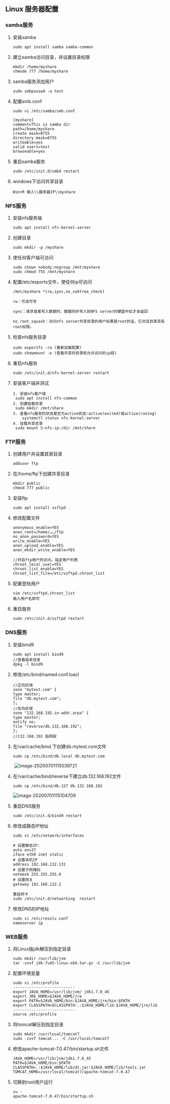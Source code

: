 ## Linux 服务器配置

### samba服务

1. 安装samba

   ```
   sudo apt install samba samba-common
   ```

2. 建立samba访问目录，并设置目录权限

   ```
   mkdir /home/myshare
   chmode 777 /home/myshare
   ```

3. samba服务添加用户

   ```
   sudo smbpasswd -a test
   ```

4. 配置smb.conf

   ```
   sudo vi /etc/samba/smb.conf
   
   [myshare]
   comment=This is samba dir
   path=/home/myshare
   create mask=0755
   directory mask=0755
   writeable=yes
   valid users=test
   browseable=yes
   ```

5. 重启samba服务

   ```
   sudo /etc/init.d/smbd restart
   ```

6. windows下访问共享目录

   ```
   Win+R 输入\\服务器IP\\myshare
   ```

### NFS服务

1. 安装nfs服务端

   ```
   sudo apt install nfs-kernel-server
   ```

2. 创建目录

   ```
   sudo mkdir -p /myshare
   ```

3. 使任何客户端可访问

   ```
   sudo chown nobody:nogroup /mnt/myshare
   sudo chmod 755 /mnt/myshare
   ```

4. 配置/etc/exports文件，使任何ip可访问

   ```
   /mnt/myshare *(rw,sync,no_subtree_check)
   
   rw：可读可写
   
   sync：请求或者写入数据时，数据同步写入到NFS server的硬盘中后才会返回
   
   no_root_squash：访问nfs server共享目录的用户如果是root的话，它对该目录具有root权限。
   ```

5. 检查nfs服务目录

   ```
   sudo exportfs -ra (重新加载配置)
   sudo showmount -e (查看共享的目录和允许访问的ip段)
   ```

6. 重启nfs服务

   ```
   sudo /etc/init.d/nfs-kernel-server restart
   ```

7. 安装客户端并测试

   ```
   1. 安装nfs客户端
   	sudo apt install nfs-common
   2. 创建挂载目录
   	sudo mkdir /mnt/share
   3. 查看nfs服务的状态是否为active状态:active(exited)或active(runing)
       systemctl status nfs-kernel-server
   4. 挂载共享目录
   	sudo mount S-nfs-ip:/dir /mnt/share
   ```



### FTP服务

1. 创建用户并设置其家目录

   ```
   adduser ftp
   ```

2. 在/home/ftp下创建共享目录

   ```
   mkdir public
   chmod 777 public
   ```

3. 安装ftp

   ```
   sudo apt install vsftpd
   ```

4. 修改配置文件

   ```
   anonymous_enable=YES
   anon_root=/home/……/ftp
   no_anon_password=YES
   write_enable=YES
   anon_upload_enable=YES
   anon_mkdir_write_enable=YES
   
   //开启ftp用户的访问。指定用户列表
   chroot_local_user=YES
   chroot_list_enable=YES
   chroot_list_file=/etc/vsftpd.chroot_list
   ```

5. 配置登陆用户

   ```
   vim /etc/vsftpd.chroot_list
   输入用户名即可
   
   ```

   

6. 重启服务

   ```
   sudo /etc/init.d/vsftpd restart
   ```

### DNS服务

1. 安装bind9

   ```
   sudo apt install bind9
   //查看版本信息
   dpkg -l bind9
   ```

2. 修改/etc/bind/named.conf.loacl

   ```
   //正向区域
   zone "mytest.com" {
   type master;
   file "db.mytest.com";
   };
   //反向区域
   zone "132.168.192.in-addr.arpa" {
   type master;
   notify no;
   file "reverse/db.132.168.192";
   };
   //132.168.192 指网段
   ```

3. 在/var/cache/bind 下创建db.mytest.com文件

   ```
   sudo cp /etc/bind/db.local db.mytest.com
   ```

   ​		![image-20200701115039721](D:\Repositories\markdown_note\images\image-20200701115039721.png)

4. 在/var/cache/bind/reverse下建立db.132.168.192文件

   ```
   sudo cp /etc/bind/db.127 db.132.168.192
   ```

   ![image-20200701115104709](D:\Repositories\markdown_note\images\image-20200701115104709.png)

5. 重启DNS服务

   ```
   sudo /etc/init.d/bind9 restart
   ```

6. 修改成静态IP地址

   ```
   sudo vi /etc/network/interfaces
   
   # 设置静态IP:
   auto ens37
   iface eth0 inet static
   # 设置本机IP
   address 192.168.132.131
   # 设置子网掩码
   netmask 255.255.255.0
   # 设置网关
   gateway 192.168.132.2
   
   重启网卡
   sudo /etc/init.d/networking  restart
   ```

7. 修改DNS的IP地址

   ```
   sudo vi /etc/resolv.conf
   nameserver ip
   ```

### WEB服务

1. 将Linux版jdk解压到指定目录

   ```
   sudo mkdir /usr/lib/jvm
   tar -zxvf jdk-7u45-linux-x64.tar.gz -C /usr/lib/jvm
   ```

2. 配置环境变量

   ```
   sudo vi /etc/profile
   ---------------------------
   export JAVA_HOME=/usr/lib/jvm/ jdk1.7.0_45
   export JRE_HOME=$JAVA_HOME/jre
   export PATH=$JAVA_HOME/bin:$JAVA_HOME/jre/bin:$PATH 
   export CLASSPATH=$CLASSPATH:.:$JAVA_HOME/lib:$JAVA_HOME/jre/lib
   ---------------------------
   source /etc/profile
   ```

3. 将tomcat解压到指定目录

   ```
   sudo mkdir /usr/local/tomcat7
   sudo -zxvf tomcat... -C /usr/local/tomcat7
   ```

4. 修改apache-tomcat-7.0.47/bin/startup.sh文件

   ```
   JAVA_HOME=/usr/lib/jvm/jdk1.7.0_45
   PATH=$JAVA_HOME/bin:$PATH
   CLASSPATH=.:$JAVA_HOME/lib/dt.jar:$JAVA_HOME/lib/tools.jar
   TOMCAT_HOME=/usr/local/tomcat7/apache-tomcat-7.0.47
   ```

5. 切换到root用户运行

   ```
   su -
   apache-tomcat-7.0.47/bin/startup.sh
   ```

   















 			

